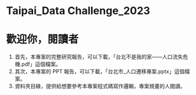 # Taipai_Data Challenge_2023
# 歡迎你，閱讀者
1. 首先，本專案的完整研究報告，可以下載，「台北不是我的家——人口流失危機.pdf」這個檔案。
2. 其次，本專案的 PPT 報告，可以下載，「台北市_人口遷移專案.pptx」這個檔案。
3. 資料夾目綠，提供給想要參考本專案程式碼寫作邏輯，專案規畫的人閱讀。
